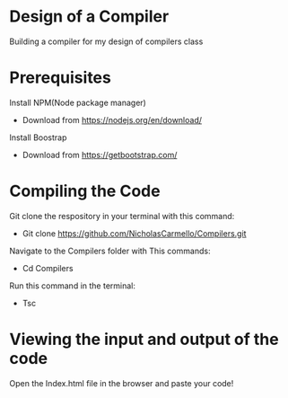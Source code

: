 # Design of a Compiler
Building a compiler for my design of compilers class

# Prerequisites

Install NPM(Node package manager)

* Download from https://nodejs.org/en/download/

Install Boostrap

* Download from https://getbootstrap.com/

# Compiling the Code

Git clone the respository in your terminal with this command:

*  Git clone https://github.com/NicholasCarmello/Compilers.git

Navigate to the Compilers folder with This commands:

* Cd Compilers

Run this command in the terminal:

* Tsc

# Viewing the input and output of the code

Open the Index.html file in the browser and paste your code!







